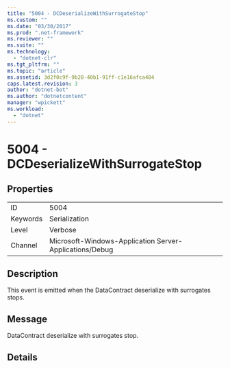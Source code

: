 ```yaml
---
title: "5004 - DCDeserializeWithSurrogateStop"
ms.custom: ""
ms.date: "03/30/2017"
ms.prod: ".net-framework"
ms.reviewer: ""
ms.suite: ""
ms.technology: 
  - "dotnet-clr"
ms.tgt_pltfrm: ""
ms.topic: "article"
ms.assetid: 3d2f0c9f-9b28-40b1-91ff-c1e16afca484
caps.latest.revision: 3
author: "dotnet-bot"
ms.author: "dotnetcontent"
manager: "wpickett"
ms.workload: 
  - "dotnet"
---
```

# 5004 - DCDeserializeWithSurrogateStop
## Properties  
  
|||  
|-|-|  
|ID|5004|  
|Keywords|Serialization|  
|Level|Verbose|  
|Channel|Microsoft-Windows-Application Server-Applications/Debug|  
  
## Description  
 This event is emitted when the DataContract deserialize with surrogates stops.  
  
## Message  
 DataContract deserialize with surrogates stop.  
  
## Details
